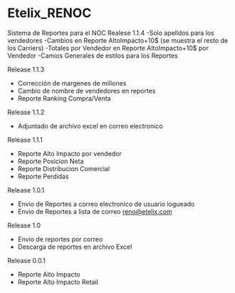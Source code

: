 Etelix_RENOC
============

Sistema de Reportes para el NOC
Realese 1.1.4
-Solo apelldos para los vendedores
-Cambios en Reporte AltoImpacto+10$ (se muestra el resto de los Carriers)
-Totales por Vendedor en Reporte AltoImpacto+10$ por Vendedor
-Camios Generales de estilos para los Reportes

Release 1.1.3
- Corrección de margenes de millones
- Cambio de nombre de vendedores en reportes
- Reporte Ranking Compra/Venta

Release 1.1.2
- Adjuntado de archivo excel en correo electronico

Release 1.1.1
- Reporte Alto Impacto por vendedor
- Reporte Posicion Neta
- Reporte Distribucion Comercial
- Reporte Perdidas

Release 1.0.1
- Envio de Reportes a correo electronico de usuario logueado
- Envio de Reportes a lista de correo reno@etelix.com

Release 1.0
- Envio de reportes por correo
- Descarga de reportes en archivo Excel

Release 0.0.1
- Reporte Alto Impacto
- Reporte Alto Impacto Retail
